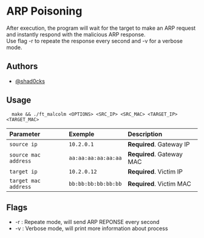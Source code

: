 # ARP Poisoning
After execution, the program will wait for the target to make an ARP request 
and instantly respond with the malicious ARP response.\
Use flag -r to repeate the response every second and -v for a verbose mode.

## Authors

- [@shad0cks](https://www.github.com/shad0cks)


## Usage

```
  make && ./ft_malcolm <OPTIONS> <SRC_IP> <SRC_MAC> <TARGET_IP> <TARGET_MAC>
```

| Parameter | Exemple     | Description                |
| :-------- | :------- | :------------------------- |
| `source ip` | `10.2.0.1` | **Required**. Gateway IP |
| `source mac address` | `aa:aa:aa:aa:aa:aa` | **Required**. Gateway MAC |
| `target ip` | `10.2.0.12` | **Required**. Victim IP |
| `target mac address` | `bb:bb:bb:bb:bb:bb` | **Required**. Victim MAC |



## Flags

- -r : Repeate mode, will send ARP REPONSE every second
- -v : Verbose mode, will print more information about process
